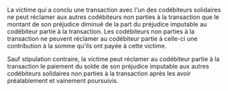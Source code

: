 La victime qui a conclu une transaction avec l'un des codébiteurs solidaires ne peut réclamer aux autres codébiteurs non parties à la transaction que le montant de son préjudice diminué de la part du préjudice imputable au codébiteur partie à la transaction. Les codébiteurs non parties à la transaction ne peuvent réclamer au codébiteur partie à celle-ci une contribution à la somme qu'ils ont payée à cette victime.   

  
 Sauf stipulation contraire, la victime peut réclamer au codébiteur partie à la transaction le paiement du solde de son préjudice imputable aux autres codébiteurs solidaires non parties à la transaction après les avoir préalablement et vainement poursuivis. 